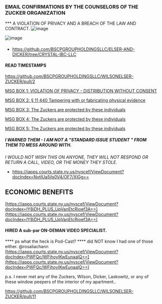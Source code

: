 ### EMAIL CONFIRMATIONS BY THE COUNSELORS OF THE ZUCKER ORGANIZATION
*** A VIOLATION OF PRIVACY AND A BREACH OF THE LAW AND CONTRACT.
![image](https://user-images.githubusercontent.com/70865813/168748861-5b05f977-8c84-4a7f-be24-dd5c5fba38ab.png)

![image](https://user-images.githubusercontent.com/70865813/168748960-577e158c-2860-40f0-a9c1-7699cdd24c25.png)

####
* https://github.com/BSCPGROUPHOLDINGSLLC/ELSER-AND-DICKER/tree/CRYSTAL-IBC-LLC


#### READ TIMESTAMPS

[ https://github.com/BSCPGROUPHOLDINGSLLC/WILSONELSER-ZUCKER/pull/2 ](https://github.com/BSCPGROUPHOLDINGSLLC/WILSONELSER-ZUCKER/pull/2)

[MSG BOX 1: VIOLATION OF PRIVACY - DISTRIBUTION WITHOUT CONSENT](https://github.com/BSCPGROUPHOLDINGSLLC/WILSONELSER-ZUCKER/tree/8980dec84c257bd182522e1a4b9a2d1f4e49bb68)

[MSG BOX 2: § 11 440 Tampering with or fabricating physical evidence](https://github.com/BSCPGROUPHOLDINGSLLC/WILSONELSER-ZUCKER/tree/0d69023191f5a8a25006caf258a50b649da83aa0)

[MSG BOX 3: The Zuckers are protected by these individuals](https://github.com/BSCPGROUPHOLDINGSLLC/WILSONELSER-ZUCKER/pull/4/files)

[MSG BOX 4: The Zuckers are protected by these individuals](https://github.com/BSCPGROUPHOLDINGSLLC/WILSONELSER-ZUCKER/tree/b2d4a6b35876251b8950329408f60822bf5eb5ab)

[MSG BOX 5: The Zuckers are protected by these individuals](https://github.com/BSCPGROUPHOLDINGSLLC/WILSONELSER-ZUCKER/commit/b12092aa7c05109fc7f7b616c91e66f98e296098)

##### I WARNED THEM - I AM NOT A "STANDARD ISSUE STUDENT " FROM THEM TO MESS AROUND WITH.
<em>I WOULD NOT WISH THIS ON ANYONE, THEY WILL NOT RESPOND OR RETURN A CALL, VIDEO, OR THE MONEY THEY STOLE.</em>
* https://iapps.courts.state.ny.us/nyscef/ViewDocument?docIndex=NvtIUa5jls0V4/OF7/XlGg==



## ECONOMIC BENEFITS
[https://iapps.courts.state.ny.us/nyscef/ViewDocument?docIndex=IY8iDH_PLUS_UpVanEtcRioef3A==](https://iapps.courts.state.ny.us/nyscef/ViewDocument?docIndex=IY8iDH_PLUS_UpVanEtcRioef3A==)

#### HIRED A sub-par ON-DEMAN VIDEO SPECIALIST.
**** ps what the heck is Pod-Cast?
**** did NOT know I had one of those either.
@rosaliachann
[https://iapps.courts.state.ny.us/nyscef/ViewDocument?docIndex=PWFQc/WFihoyIKwEunaalQ==](https://iapps.courts.state.ny.us/nyscef/ViewDocument?docIndex=PWFQc/WFihoyIKwEunaalQ==)


p.s.     I never met any of the Zuckers, Wilson, Dicker, Laskowitz, or any of these window peepers of the interior of my apartment..


https://github.com/BSCPGROUPHOLDINGSLLC/WILSONELSER-ZUCKER/pull/11
